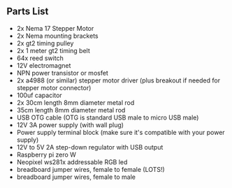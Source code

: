 ## Parts List

+ 2x Nema 17 Stepper Motor
+ 2x Nema mounting brackets
+ 2x gt2 timing pulley
+ 2x 1 meter gt2 timing belt
+ 64x reed switch
+ 12V electromagnet
+ NPN power transistor or mosfet
+ 2x a4988 (or similar) stepper motor driver (plus breakout if needed for stepper motor connector)
+ 100uf capacitor
+ 2x 30cm length 8mm diameter metal rod
+ 35cm length 8mm diameter metal rod
+ USB OTG cable (OTG is standard USB male to micro USB male)
+ 12V 3A power supply (with wall plug)
+ Power supply terminal block (make sure it's compatible with your power supply)
+ 12V to 5V 2A step-down regulator with USB output
+ Raspberry pi zero W
+ Neopixel ws281x addressable RGB led
+ breadboard jumper wires, female to female (LOTS!)
+ breadboard jumper wires, female to male